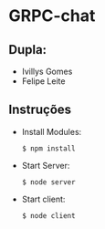 # GRPC-chat
## Dupla:
- Ivillys Gomes
- Felipe Leite

## Instruções

- Install Modules:

    ``$ npm install``

- Start Server:

    ``$ node server``

- Start client:

    ``$ node client``

